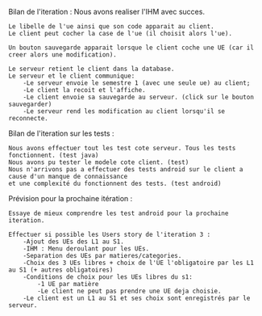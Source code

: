 Bilan de l'iteration : 
	Nous avons realiser l'IHM avec succes.
	
	Le libelle de l'ue ainsi que son code apparait au client. 
	Le client peut cocher la case de l'ue (il choisit alors l'ue).
	
	Un bouton sauvegarde apparait lorsque le client coche une UE (car il creer alors une modification).
	
	Le serveur retient le client dans la database.
	Le serveur et le client communique:
		-Le serveur envoie le semestre 1 (avec une seule ue) au client;
		-Le client la recoit et l'affiche.
		-Le client envoie sa sauvegarde au serveur. (click sur le bouton sauvegarder)
		-Le serveur rend les modification au client lorsqu'il se reconnecte.
	

Bilan de l'iteration sur les tests :

	Nous avons effectuer tout les test cote serveur. Tous les tests fonctionnent. (test java)
	Nous avons pu tester le modele cote client. (test)
	Nous n'arrivons pas a effectuer des tests android sur le client a cause d'un manque de connaissance 
	et une complexité du fonctionnent des tests. (test android)

Prévision pour la prochaine itération : 

	Essaye de mieux comprendre les test android pour la prochaine iteration.
	
	Effectuer si possible les Users story de l'iteration 3 :
		-Ajout des UEs des L1 au S1.
		-IHM : Menu deroulant pour les UEs.
		-Separation des UEs par matieres/categories. 
		-Choix des 3 UEs libres + choix de l'UE l'obligatoire par les L1 au S1 (+ autres obligatoires)
		-Conditions de choix pour les UEs libres du s1:
			-1 UE par matière
			-Le client ne peut pas prendre une UE deja choisie.
		-Le client est un L1 au S1 et ses choix sont enregistrés par le serveur.